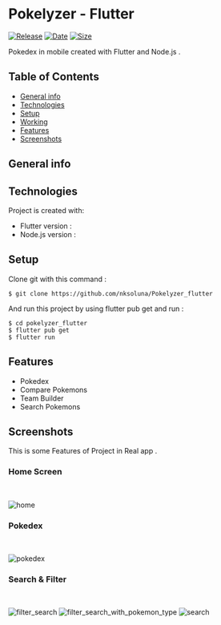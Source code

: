 # Pokelyzer - Flutter


[![Release](https://img.shields.io/github/v/release/nksoluna/pokelyzer_flutter?style=social)](https://img.shields.io/github/v/release/nksoluna/pokelyzer_flutter?style=social)
[![Date](https://img.shields.io/github/release-date/nksoluna/pokelyzer_flutter?color=orange)](https://img.shields.io/github/release-date/nksoluna/pokelyzer_flutter)
[![Size](https://img.shields.io/github/repo-size/nksoluna/pokelyzer_flutter?color=red)](https://img.shields.io/github/repo-size/nksoluna/pokelyzer_flutter?color=red)

Pokedex in mobile created with Flutter and Node.js .

## Table of Contents

* [General info](#general-info)
* [Technologies](#technologies)
* [Setup](#setup)
* [Working](#working)
* [Features](#features)
* [Screenshots](#screenshots)

## General info




## Technologies
 Project is created with:
* Flutter version :
* Node.js version :


## Setup
Clone git with this command :
```
$ git clone https://github.com/nksoluna/Pokelyzer_flutter
```
And run this project by using flutter pub get and run :
```
$ cd pokelyzer_flutter
$ flutter pub get 
$ flutter run
```

## Features

* Pokedex
* Compare Pokemons
* Team Builder
* Search Pokemons

## Screenshots

This is some Features of Project in Real app .

### Home Screen
<br>

![home](https://user-images.githubusercontent.com/60749514/137742028-8c8bdd02-e98d-4b5c-b212-e5eb22dbead7.PNG)

### Pokedex
<br>

![pokedex](https://user-images.githubusercontent.com/60749514/137742796-93bef022-27ab-4312-a5bd-b999c6c10a48.PNG)

### Search & Filter
<br>

![filter_search](https://user-images.githubusercontent.com/60749514/137743127-4476b754-7b7e-4762-98c8-0df97142b4d9.PNG)
![filter_search_with_pokemon_type](https://user-images.githubusercontent.com/60749514/137743132-437647ec-35bb-4f25-9187-637250ac2ef1.PNG)
![search](https://user-images.githubusercontent.com/60749514/137743138-7b5297fb-d0c5-4f0b-8526-13672c5964df.PNG)



